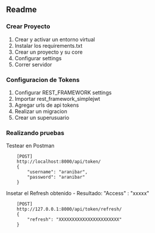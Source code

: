 ## Readme

### Crear Proyecto

1. Crear y activar un entorno virtual
2. Instalar los requirements.txt
3. Crear un proyecto y su core
4. Configurar settings 
5. Correr servidor


### Configuracion de Tokens 

1. Configurar REST_FRAMEWORK settings
2. Importar rest_framework_simplejwt
3. Agregar urls de api tokens
4. Realizar un migracion
5. Crear un superusuario

### Realizando pruebas

Testear en Postman 

        [POST] 
        http://localhost:8000/api/token/
        {
            "username": "aranibar",
            "password": "aranibar"
        }

Insetar el Refresh obtenido - Resultado: "Access" : "xxxxx"

        [POST] 
        http://127.0.0.1:8000/api/token/refresh/
        {
            "refresh": "XXXXXXXXXXXXXXXXXXXXXXX"
        }

